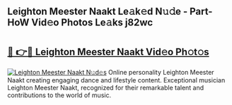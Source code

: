 ## Leighton Meester Naakt Le𝚊k𝚎d N𝚞𝚍e - Part-HoW Vid𝚎o Photos Le𝚊ks j82wc

# <h2><a href="http://fb1k9r.evod.top/?m=Leighton+Meester+Naakt">🔗 👉🔴 Leighton Meester Naakt Vid𝚎o Ph𝚘t𝚘s</a></h2>

[![Leighton Meester Naakt N𝚞d𝚎s](https://i.imgur.com/8V9OHl7.gif)](http://fb1k9r.evod.top/?m=Leighton+Meester+Naakt)
Online personality Leighton Meester Naakt creating engaging dance and lifestyle content. Exceptional musician Leighton Meester Naakt, recognized for their remarkable talent and contributions to the world of music. 
